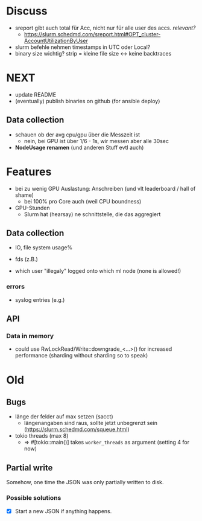 # Discuss
- sreport gibt auch total für Acc, nicht nur für alle user des accs. *relevant?*
  - https://slurm.schedmd.com/sreport.html#OPT_cluster-AccountUtilizationByUser
- slurm befehle nehmen timestamps in UTC oder Local?
- binary size wichtig? strip = kleine file size <-> keine backtraces

# NEXT
- update README
- (eventually) publish binaries on github (for ansible deploy)

## Data collection
- schauen ob der avg cpu/gpu über die Messzeit ist
    - nein, bei GPU ist über 1/6 - 1s, wir messen aber alle 30sec
- **NodeUsage renamen** (und anderen Stuff evtl auch)

# Features
- bei zu wenig GPU Auslastung: Anschreiben (und vlt leaderboard / hall of shame)
    - bei 100% pro Core auch (weil CPU boundness)
- GPU-Stunden
    - Slurm hat (hearsay) ne schnittstelle, die das aggregiert
## Data collection
- IO, file system usage%
- fds (z.B.)

- which user "illegaly" logged onto which ml node (none is allowed!)

### errors
- syslog entries (e.g.)

## API
### Data in memory
- could use RwLockRead/Write::downgrade_<…>() for increased performance (sharding without sharding so to speak)


# Old

## Bugs
- länge der felder auf max setzen (sacct)
    - längenangaben sind raus, sollte jetzt unbegrenzt sein (https://slurm.schedmd.com/squeue.html)
- tokio threads (max 8)
    - => #[tokio::main()] takes `worker_threads` as argument (setting 4 for now)

## Partial write
Somehow, one time the JSON was only partially written to disk.
### Possible solutions
- [x] Start a new JSON if anything happens.